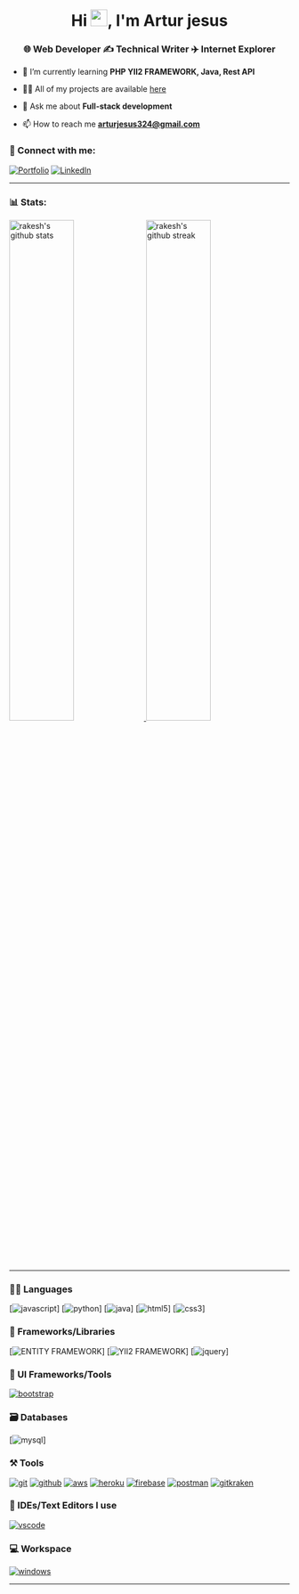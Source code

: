 <h1 align="center">Hi <img src="https://raw.githubusercontent.com/MartinHeinz/MartinHeinz/master/wave.gif" width="30"></a>, I'm Artur jesus</h1>
<h3 align="center">🌐 Web Developer ✍️ Technical Writer ✈️ Internet Explorer</h3>

- 🌱 I’m currently learning **PHP YII2 FRAMEWORK, Java, Rest API**

- 👨‍💻 All of my projects are available [here](https://github.com/ArturJesus22?tab=repositories)

- 💬 Ask me about **Full-stack development**

- 📫 How to reach me **arturjesus324@gmail.com**

### 🤝 Connect with me:

[![Portfolio](https://img.shields.io/badge/Portfolio-000000?style=for-the-badge&logo=Portfolio&logoColor=white)](https://github.com/ArturJesus22?tab=repositories)
[![LinkedIn](https://img.shields.io/badge/Twitter-1DA1F2?style=for-the-badge&logo=twitter&logoColor=white)](https://www.linkedin.com/in/artur-jesus-b88a42294/)

---

### 📊 Stats:

<a href="https://github.com/ArturJesus22">
<img src="https://github-readme-stats.vercel.app/api?username=ArturJesus22&include_all_commits=true&show_icons=true&theme=github_dark&hide_border=true" alt="rakesh's github stats" width="48%" >
</a>

<a href="https://github.com/ArturJesus22">
<img src="https://github-readme-streak-stats.herokuapp.com/?user=ArturJesus22&theme=github_dark&hide_border=true" alt="rakesh's github streak" width="48%" >
</a>

---

### 🧑‍💻 Languages

[![javascript](https://img.shields.io/badge/JavaScript-323330?style=for-the-badge&logo=javascript&logoColor=F7DF1E)]
[![python](https://img.shields.io/badge/Python-FFD43B?style=for-the-badge&logo=python&logoColor=darkgreen)]
[![java](https://img.shields.io/badge/Java-ED8B00?style=for-the-badge&logo=java&logoColor=white)]
[![html5](https://img.shields.io/badge/HTML5-E34F26?style=for-the-badge&logo=html5&logoColor=white)]
[![css3](https://img.shields.io/badge/CSS3-1572B6?style=for-the-badge&logo=css3&logoColor=white)]

### 🧩 Frameworks/Libraries

[![ENTITY FRAMEWORK]([https://img.shields.io/badge/Node.js-339933?style=for-the-badge&logo=nodedotjs&logoColor=white](https://miro.medium.com/v2/resize:fit:754/1*Rh3mm-6UIdRZONW7skrh8g.png))]
[![YII2 FRAMEWORK]([https://img.shields.io/badge/Express.js-000000?style=for-the-badge&logo=express&logoColor=white](https://encrypted-tbn0.gstatic.com/images?q=tbn:ANd9GcRi1Gvp7X8w9t_cLL-n19Z8YXHtEGGrnfj3hg&s))]
[![jquery](https://img.shields.io/badge/jQuery-0769AD?style=for-the-badge&logo=jquery&logoColor=white)]

### 💅 UI Frameworks/Tools

[![bootstrap](https://img.shields.io/badge/Bootstrap-563D7C?style=for-the-badge&logo=bootstrap&logoColor=white)](https://github.com/ArturJesus22)

### 🗃️ Databases

[![mysql](https://img.shields.io/badge/MySQL-005C84?style=for-the-badge&logo=mysql&logoColor=white)]

### ⚒️ Tools

[![git](https://img.shields.io/badge/GIT-E44C30?style=for-the-badge&logo=git&logoColor=white)](https://itsrakesh.com)
[![github](https://img.shields.io/badge/GitHub-100000?style=for-the-badge&logo=github&logoColor=white)](https://itsrakesh.com)
[![aws](https://img.shields.io/badge/Amazon_AWS-232F3E?style=for-the-badge&logo=amazon-aws&logoColor=white)](https://itsrakesh.com)
[![heroku](https://img.shields.io/badge/Heroku-430098?style=for-the-badge&logo=heroku&logoColor=white)](https://itsrakesh.com)
[![firebase](https://img.shields.io/badge/firebase-ffca28?style=for-the-badge&logo=firebase&logoColor=black)](https://itsrakesh.com)
[![postman](https://img.shields.io/badge/Postman-FF6C37?style=for-the-badge&logo=Postman&logoColor=white)](https://itsrakesh.com)
[![gitkraken](https://img.shields.io/badge/GitKraken-179287?style=for-the-badge&logo=GitKraken&logoColor=white)](https://itsrakesh.com)

### 🧠 IDEs/Text Editors I use

[![vscode](https://img.shields.io/badge/Visual_Studio_Code-0078D4?style=for-the-badge&logo=visual%20studio%20code&logoColor=white)](https://itsrakesh.com)

### 💻 Workspace

[![windows](https://img.shields.io/badge/Windows-0078D6?style=for-the-badge&logo=windows&logoColor=white)](https://github.com/ArturJesus22)

---


